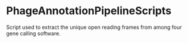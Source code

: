 # PhageAnnotationPipelineScripts
Script used to extract the unique open reading frames from among four gene calling software.
